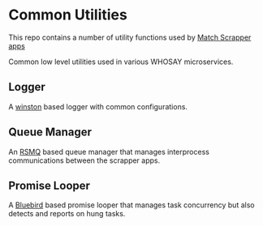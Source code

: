 # Common Utilities

This repo contains a number of utility functions used by [Match Scrapper apps](https://github.com/WhoSay/dataslinger/tree/master/stream) 

Common low level utilities used in various WHOSAY microservices. 

## Logger

A [winston](https://github.com/winstonjs/winston/tree/2.x) based logger with common configurations.

## Queue Manager

An [RSMQ](https://github.com/smrchy/rsmq) based queue manager that manages interprocess communications 
between the scrapper apps.


## Promise Looper

A [Bluebird](http://bluebirdjs.com/docs/getting-started.html) based promise looper that
manages task concurrency but also detects and reports on hung tasks.
